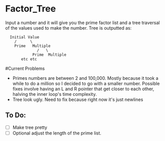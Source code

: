 # Factor_Tree
Input a number and it will give you the prime factor list and a tree traversal of the values used to make the number.
Tree is outputted as:

      Initial Value
        /      \
        Prime   Multiple
                  /   \
                Prime  Multiple
           etc etc
        
#Current Problems
* Primes numbers are between 2 and 100,000. Mostly because it took a while to do a million so I decided to go with a smaller number. Possible fixes involve having an L and R pointer that get closer to each other, halving the inner loop's time complexity.
* Tree look ugly. Need to fix because right now it's just newlines

## To Do:
- [ ] Make tree pretty
- [ ] Optional adjust the length of the prime list.
